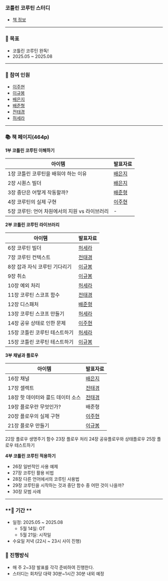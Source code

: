 ### 코틀린 코루틴 스터디
- [책 정보](https://www.yes24.com/product/goods/123034354)

---

### **🎯 목표**

- 코틀린 코루틴 완독!
- 2025.05 ~ 2025.08

---

### **👥 참여 인원**
- [이주현](https://github.com/JuHyun419)
- [이규봉](https://github.com/bong01)
- [배은지](https://github.com/bae-st)
- [배준형](https://github.com/Iwillbeagood)
- [전태경](https://github.com/ctk03272)
- [허세라](https://github.com/quessr)

---

### **📚 책 페이지(464p)**

**1부 코틀린 코루틴 이해하기**

| 아이템 | 발표자료 |
| ---- | ------ |
1장 코틀린 코루틴을 배워야 하는 이유 | [배은지](https://create-something-from-nothing.tistory.com/593)
2장 시퀀스 빌더 | [배은지](https://create-something-from-nothing.tistory.com/594)
3장 중단은 어떻게 작동할까? | [배준형](https://cypress-eris-422.notion.site/3-1f8bfdf0c2ee802c9635f1c3fb1c8892?pvs=4)
4장 코루틴의 실제 구현 | [이주현](https://zzang9haha.notion.site/4-1f8c0385d36e803f9a8af9d9a0e7ba0b?pvs=4)
5장 코루틴: 언어 차원에서의 지원 vs 라이브러리 | -


**2부 코틀린 코루틴 라이브러리**

| 아이템 | 발표자료 |
| ---- | ------ |
6장 코루틴 빌더 | [허세라](https://www.notion.so/6-200b8d44b7e88064a92ef4ccc75ff151?pvs=4)
7장 코루틴 컨텍스트 | [전태경](https://velog.io/@tony0327/7%EC%9E%A5-%EC%BD%94%EB%A3%A8%ED%8B%B4-%EC%BB%A8%ED%85%8D%EC%8A%A4%ED%8A%B8)
8장 잡과 자식 코루틴 기다리기 | [이규봉](https://bong01.notion.site/8-201cd120dfd280059d95ce0a99190719?pvs=4)
9장 취소 | [이규봉](https://bong01.notion.site/9-208cd120dfd28086a4a1f7bd343b17b6)
10장 예외 처리 | [허세라](https://www.notion.so/10-206b8d44b7e8803da981fdfb660dcbaf)
11장 코루틴 스코프 함수 | [전태경](https://velog.io/@tony0327/%EC%BD%94%EB%A3%A8%ED%8B%B4-%EC%8A%A4%EC%BD%94%ED%94%84-%ED%95%A8%EC%88%98)
12장 디스패처 | [배준형](https://cypress-eris-422.notion.site/12-20ebfdf0c2ee8012bce6d624eb12b26d?source=copy_link)
13장 코루틴 스코프 만들기 | [허세라](https://create-something-from-nothing.tistory.com/610)
14장 공유 상태로 인한 문제 | [이주현](https://zzang9haha.notion.site/14-216c0385d36e809f9b3ff875d5ce72f1)
15장 코틀린 코루틴 테스트하기 | [허세라](https://www.notion.so/15-1-213b8d44b7e88076b312d861f5d71f6d)
15장 코틀린 코루틴 테스트하기 | [이규봉](https://bong01.notion.site/15-2-216cd120dfd28096a980fcf491400dec)


**3부 채널과 플로우**

| 아이템 | 발표자료 |
| ---- | ------ |
16장 채널 | [배은지](https://create-something-from-nothing.tistory.com/613)
17장 셀렉트 | [전태경](https://velog.io/@tony0327/%EC%85%80%EB%A0%89%ED%8A%B8)
18장 핫 데이터와 콜드 데이터 소스 | [전태경](https://velog.io/@tony0327/%EC%85%80%EB%A0%89%ED%8A%B8)
19장 플로우란 무엇인가? | 배준형
20장 플로우의 실제 구현 | [이주현](https://zzang9haha.notion.site/20-222c0385d36e80f982d9dbed6612935c)
21장 플로우 만들기 | [이규봉](https://bong01.notion.site/21-224cd120dfd28059b56adf23da9d2d7a)
22장 플로우 생명주기 함수
23장 플로우 처리
24장 공유플로우와 상태플로우
25장 플로우 테스트하기


**4부 코틀린 코루틴 적용하기**

- 26장 일반적인 사용 예제
- 27장 코루틴 활용 비법
- 28장 다른 언어에서의 코루틴 사용법
- 29장 코루틴을 시작하는 것과 중단 함수 중 어떤 것이 나을까?
- 30장 모범 사례

---

### **📆 기간 **

- 일정: 2025.05 ~ 2025.08
    - 5월 14일: OT
    - 5월 21일: 시작일
- 수요일 저녁 (22시 ~ 23시 사이 진행)

### **📜 진행방식**

- 매 주 2~3장 발표를 각각 준비하여 진행한다.
- 스터디는 회차당 대략 30분~1시간 30분 내외 예정
